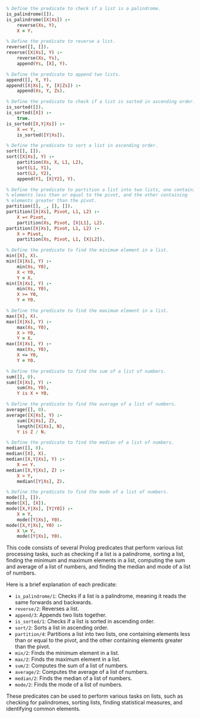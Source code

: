 ```prolog
% Define the predicate to check if a list is a palindrome.
is_palindrome([]).
is_palindrome([X|Xs]) :-
    reverse(Xs, Y),
    X = Y.

% Define the predicate to reverse a list.
reverse([], []).
reverse([X|Xs], Y) :-
    reverse(Xs, Ys),
    append(Ys, [X], Y).

% Define the predicate to append two lists.
append([], Y, Y).
append([X|Xs], Y, [X|Zs]) :-
    append(Xs, Y, Zs).

% Define the predicate to check if a list is sorted in ascending order.
is_sorted([]).
is_sorted([X]) :-
    true.
is_sorted([X,Y|Xs]) :-
    X =< Y,
    is_sorted([Y|Xs]).

% Define the predicate to sort a list in ascending order.
sort([], []).
sort([X|Xs], Y) :-
    partition(Xs, X, L1, L2),
    sort(L1, Y1),
    sort(L2, Y2),
    append(Y1, [X|Y2], Y).

% Define the predicate to partition a list into two lists, one containing
% elements less than or equal to the pivot, and the other containing
% elements greater than the pivot.
partition([], _, [], []).
partition([X|Xs], Pivot, L1, L2) :-
    X =< Pivot,
    partition(Xs, Pivot, [X|L1], L2).
partition([X|Xs], Pivot, L1, L2) :-
    X > Pivot,
    partition(Xs, Pivot, L1, [X|L2]).

% Define the predicate to find the minimum element in a list.
min([X], X).
min([X|Xs], Y) :-
    min(Xs, Y0),
    X < Y0,
    Y = X.
min([X|Xs], Y) :-
    min(Xs, Y0),
    X >= Y0,
    Y = Y0.

% Define the predicate to find the maximum element in a list.
max([X], X).
max([X|Xs], Y) :-
    max(Xs, Y0),
    X > Y0,
    Y = X.
max([X|Xs], Y) :-
    max(Xs, Y0),
    X <= Y0,
    Y = Y0.

% Define the predicate to find the sum of a list of numbers.
sum([], 0).
sum([X|Xs], Y) :-
    sum(Xs, Y0),
    Y is X + Y0.

% Define the predicate to find the average of a list of numbers.
average([], 0).
average([X|Xs], Y) :-
    sum([X|Xs], Z),
    length([X|Xs], N),
    Y is Z / N.

% Define the predicate to find the median of a list of numbers.
median([], 0).
median([X], X).
median([X,Y|Xs], Y) :-
    X =< Y.
median([X,Y|Xs], Z) :-
    X > Y,
    median([Y|Xs], Z).

% Define the predicate to find the mode of a list of numbers.
mode([], []).
mode([X], [X]).
mode([X,Y|Xs], [Y|Y0]) :-
    X = Y,
    mode([Y|Xs], Y0).
mode([X,Y|Xs], Y0) :-
    X \= Y,
    mode([Y|Xs], Y0).
```

This code consists of several Prolog predicates that perform various list processing tasks, such as checking if a list is a palindrome, sorting a list, finding the minimum and maximum elements in a list, computing the sum and average of a list of numbers, and finding the median and mode of a list of numbers.

Here is a brief explanation of each predicate:

* `is_palindrome/1`: Checks if a list is a palindrome, meaning it reads the same forwards and backwards.
* `reverse/2`: Reverses a list.
* `append/3`: Appends two lists together.
* `is_sorted/1`: Checks if a list is sorted in ascending order.
* `sort/2`: Sorts a list in ascending order.
* `partition/4`: Partitions a list into two lists, one containing elements less than or equal to the pivot, and the other containing elements greater than the pivot.
* `min/2`: Finds the minimum element in a list.
* `max/2`: Finds the maximum element in a list.
* `sum/2`: Computes the sum of a list of numbers.
* `average/2`: Computes the average of a list of numbers.
* `median/2`: Finds the median of a list of numbers.
* `mode/2`: Finds the mode of a list of numbers.

These predicates can be used to perform various tasks on lists, such as checking for palindromes, sorting lists, finding statistical measures, and identifying common elements.